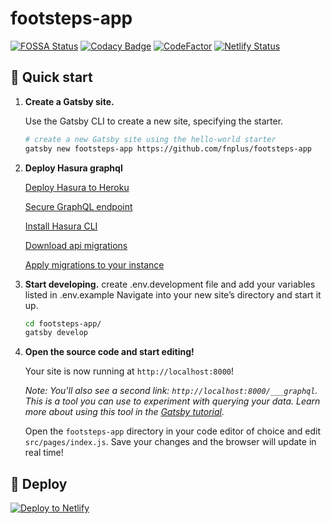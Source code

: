 # footsteps-app

[![FOSSA Status](https://app.fossa.io/api/projects/git%2Bgithub.com%2Ffnplus%2Fproject-footsteps-app.svg?type=shield)](https://app.fossa.io/projects/git%2Bgithub.com%2Ffnplus%2Fproject-footsteps-app?ref=badge_shield)
[![Codacy Badge](https://api.codacy.com/project/badge/Grade/66839011f8424527bdf4a39b60ea6b4b)](https://www.codacy.com/manual/fnplus/footsteps-app?utm_source=github.com&amp;utm_medium=referral&amp;utm_content=fnplus/footsteps-app&amp;utm_campaign=Badge_Grade)
[![CodeFactor](https://www.codefactor.io/repository/github/fnplus/footsteps-app/badge)](https://www.codefactor.io/repository/github/fnplus/footsteps-app)
[![Netlify Status](https://api.netlify.com/api/v1/badges/8e60385a-c75c-4b48-9d01-975f43285914/deploy-status)](https://app.netlify.com/sites/sharp-swanson-a61558/deploys)

## 🚀 Quick start

1.  **Create a Gatsby site.**

    Use the Gatsby CLI to create a new site, specifying the starter.

    ```sh
    # create a new Gatsby site using the hello-world starter
    gatsby new footsteps-app https://github.com/fnplus/footsteps-app
    ```
1.  **Deploy Hasura graphql**

    [Deploy Hasura to Heroku](https://docs.hasura.io/1.0/graphql/manual/getting-started/heroku-simple.html)
    
    [Secure GraphQL endpoint](https://docs.hasura.io/1.0/graphql/manual/deployment/heroku/securing-graphql-endpoint.html#add-the-hasura-graphql-admin-secret-env-var)
    
    [Install Hasura CLI](https://docs.hasura.io/1.0/graphql/manual/hasura-cli/install-hasura-cli.html)
    
    [Download api migrations](https://github.com/fnplus/footsteps-app/raw/master/rle-api.zip)
    
    [Apply migrations to your instance](https://docs.hasura.io/1.0/graphql/manual/migrations/existing-database.html#step-6-apply-the-migrations-on-another-instance-of-graphql-engine)

1.  **Start developing.**
    create .env.development file and add your variables listed in .env.example
    Navigate into your new site’s directory and start it up.

    ```sh
    cd footsteps-app/
    gatsby develop
    ```

1.  **Open the source code and start editing!**

    Your site is now running at `http://localhost:8000`!

    _Note: You'll also see a second link: _`http://localhost:8000/___graphql`_. This is a tool you can use to experiment with querying your data. Learn more about using this tool in the [Gatsby tutorial](https://www.gatsbyjs.org/tutorial/part-five/#introducing-graphiql)._

    Open the `footsteps-app` directory in your code editor of choice and edit `src/pages/index.js`. Save your changes and the browser will update in real time!

## 💫 Deploy

[![Deploy to Netlify](https://www.netlify.com/img/deploy/button.svg)]()
